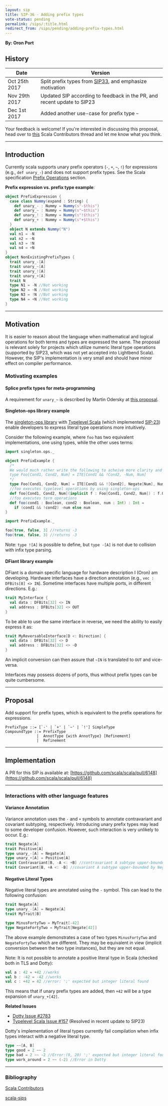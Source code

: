 ```yaml
---
layout: sip
title: SIP-36 - Adding prefix types
vote-status: pending
permalink: /sips/:title.html
redirect_from: /sips/pending/adding-prefix-types.html
---
```


**By: Oron Port**

## History

| Date          | Version                                  |
| ------------- | ---------------------------------------- |
| Oct 25th 2017 | Split prefix types from [SIP33](http://docs.scala-lang.org/sips/priority-based-infix-type-precedence.html), and emphasize motivation |
| Nov 29th 2017 | Updated SIP according to feedback in the PR, and recent update to SIP23 |
| Dec 1st 2017  | Added another use-case for prefix type `~` |

Your feedback is welcome! If you're interested in discussing this proposal, head over to [this](https://contributors.scala-lang.org/t/sip-nn-make-infix-type-alias-precedence-like-expression-operator-precedence/471) Scala Contributors thread and let me know what you think.

---

## Introduction
Currently scala supports unary prefix operators (`-`, `+`, `~`, `!`) for expressions (e.g., `def unary_-`) and does not support prefix types.  See the Scala specification [Prefix Operations](http://scala-lang.org/files/archive/spec/2.12/06-expressions.html#prefix-operations) section.

**Prefix expression vs. prefix type example**:

```scala
object PrefixExpression {
  case class Nummy(expand : String) {
    def unary_- : Nummy = Nummy(s"-$this")
    def unary_~ : Nummy = Nummy(s"~$this")
    def unary_! : Nummy = Nummy(s"!$this")
    def unary_+ : Nummy = Nummy(s"+$this")
  }
  object N extends Nummy("N")
  val n1 = -N
  val n2 = ~N
  val n3 = !N
  val n4 = +N
}
object NonExistingPrefixTypes {
  trait unary_-[A]
  trait unary_~[A]
  trait unary_![A]
  trait unary_+[A]
  trait N
  type N1 = -N //Not working
  type N2 = ~N //Not working
  type N3 = !N //Not working
  type N4 = +N //Not working
}
```

---

## Motivation
It is easier to reason about the language when mathematical and logical operations for both terms and types are expressed the same. The proposal is relevant solely for projects which utilize numeric literal type operations (supported by SIP23, which was not yet accepted into Lightbend Scala). However, the SIP's implementation is very small and should have minor effect on compiler performance. 

### Motivating examples

#### Splice prefix types for meta-programming
A requirement for `unary_~` is described by Martin Odersky at [this proposal](https://gist.github.com/odersky/f91362f6d9c58cc1db53f3f443311140).

#### Singleton-ops library example

The [singleton-ops library](https://github.com/fthomas/singleton-ops) with [Typelevel Scala](https://github.com/typelevel/scala) (which implemented [SIP-23](http://docs.scala-lang.org/sips/pending/42.type.html)) enable developers to express literal type operations more intuitively. 

Consider the following example, where `foo` has two equivalent implementations, one using types, while the other uses terms:

```scala
import singleton.ops._

object PrefixExample {
  /*
  We would much rather write the following to acheive more clarity and shorter code:
  type Foo[Cond1, Cond2, Num] = ITE[Cond1 && !Cond2, -Num, Num]	
  */
  type Foo[Cond1, Cond2, Num] = ITE[Cond1 && ![Cond2], Negate[Num], Num]
  //foo executes typelevel operations by using singleton-ops
  def foo[Cond1, Cond2, Num](implicit f : Foo[Cond1, Cond2, Num]) : f.Out = f.value
  //foo executes term operations
  def foo(cond1 : Boolean, cond2 : Boolean, num : Int) : Int = 
    if (cond1 && !cond2) -num else num
}

import PrefixExample._

foo[true, false, 3] //returns -3
foo(true, false, 3) //returns -3
```

Note: `type ![A]` is possible to define, but `type -[A]` is not due to collision with infix type parsing.

#### DFiant library example

DFiant is a domain specific language for hardware description I (Oron) am developing. Hardware interfaces have a direction annotation (e.g., `vec : DFBits[8] <> IN`). Sometime interfaces have multiple ports, in different directions. E.g.:

```scala
trait MyInterface {
  val data : DFBits[32] <> IN
  val address : DFBits[32] <> OUT
}
```

To be able to use the same interface in reverse, we need the ability to easily express it as:

```scala
trait MyReversableInterface[D <: Direction] {
  val data : DFBits[32] <> D
  val address : DFBits[32] <> ~D
}
```

An implicit conversion can then assure that `~IN` is translated to `OUT` and vice-versa.

Interfaces may possess dozens of ports, thus without prefix types can be quite cumbersome.

---

## Proposal

Add support for prefix types, which is equivalent to the prefix operations for expressions.

```
PrefixType ::= [`-' | `+' | `~' | `!'] SimpleType
CompoundType ::= PrefixType
              |  AnnotType {with AnnotType} [Refinement]
              |  Refinement
```

------

## Implementation

A PR for this SIP is available at: [https://github.com/scala/scala/pull/6148](https://github.com/scala/scala/pull/6148)

------

### Interactions with other language features

#### Variance Annotation
Variance annotation uses the `-` and `+` symbols to annotate contravariant and covariant subtyping, respectively. Introducing unary prefix types may lead to some developer confusion. However, such interaction is very unlikely to occur. E.g.:

```scala
trait Negate[A]
trait Positive[A]
type unary_-[A] = Negate[A]
type unary_+[A] = Positive[A]
trait Contravariant[B, -A <: +B] //contravariant A subtype upper-bounded by Positive[B]
trait Covariant[B, +A <: -B] //covariant A subtype upper-bounded by Negative[B]
```

#### Negative Literal Types
Negative literal types are annotated using the `-` symbol. This can lead to the following confusion:

```scala
trait Negate[A]
type unary_-[A] = Negate[A]
trait MyTrait[B]

type MinusFortyTwo = MyTrait[-42]
type NegateFortyTwo = MyTrait[Negate[42]]
```

The above example demonstrates a case of two types `MinusFortyTwo` and `NegateFortyTwo` which are different. They may be equivalent in view (implicit conversion between the two type instances), but they are not equal.

Note: It is not possible to annotate a positive literal type in Scala (checked both in TLS and Dotty):

```scala
val a : 42 = +42 //works
val b : -42 = -42 //works
val c : +42 = 42 //error: ';' expected but integer literal found
```

This means that if unary prefix types are added, then `+42` will be a type expansion of `unary_+[42]`.

**Related Issues**
* [Dotty Issue #2783](https://github.com/lampepfl/dotty/issues/2783)
* [Typelevel Scala Issue #157](https://github.com/typelevel/scala/issues/157) (Resolved in recent update to SIP23)

Dotty's implementation of literal types currently fail compilation when infix types interact with a negative literal type.
```scala
type ~~[A, B]
type good = 2 ~~ 2
type bad = 2 ~~ -2 //Error:(9, 20) ';' expected but integer literal found.
type work_around = 2 ~~ (-2) //Error in Dotty
```
----

### Bibliography
[Scala Contributors](https://contributors.scala-lang.org/t/sip-nn-make-infix-type-alias-precedence-like-expression-operator-precedence/471)

[scala-sips](https://groups.google.com/forum/#!topic/scala-sips/ARVf1RLDw9U)
